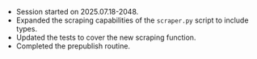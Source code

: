 - Session started on 2025.07.18-2048.
- Expanded the scraping capabilities of the `scraper.py` script to include types.
- Updated the tests to cover the new scraping function.
- Completed the prepublish routine.
